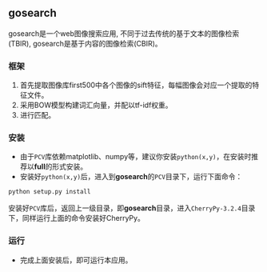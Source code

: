 ## gosearch

gosearch是一个web图像搜索应用, 不同于过去传统的基于文本的图像检索(TBIR), gosearch是基于内容的图像检索(CBIR)。

### 框架

1. 首先提取图像库first500中各个图像的sift特征，每幅图像会对应一个提取的特征文件。
2. 采用BOW模型构建词汇向量，并配以tf-idf权重。
3. 进行匹配。

### 安装

- 由于`PCV`库依赖matplotlib、numpy等，建议你安装`python(x,y)`，在安装时推荐以**full**的形式安装。
- 安装好`python(x,y)`后，进入到**gosearch**的`PCV`目录下，运行下面命令：

```python
python setup.py install
```
安装好`PCV`库后，返回上一级目录，即**gosearch**目录，进入`CherryPy-3.2.4`目录下，同样运行上面的命令安装好CherryPy。

### 运行

- 完成上面安装后，即可运行本应用。
